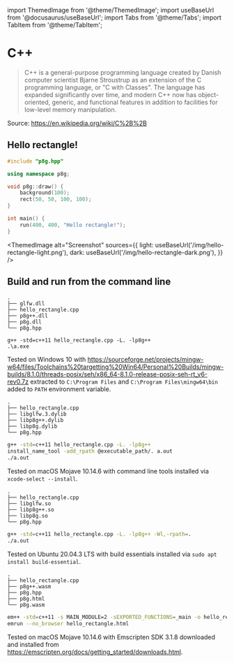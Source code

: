 import ThemedImage from '@theme/ThemedImage';
import useBaseUrl from '@docusaurus/useBaseUrl';
import Tabs from '@theme/Tabs';
import TabItem from '@theme/TabItem';

# C++

> C++ is a general-purpose programming language created by Danish computer scientist Bjarne Stroustrup as an extension of the C programming language, or "C with Classes". The language has expanded significantly over time, and modern C++ now has object-oriented, generic, and functional features in addition to facilities for low-level memory manipulation.

Source: https://en.wikipedia.org/wiki/C%2B%2B

## Hello rectangle!

```cpp title=hello_rectangle.cpp
#include "p8g.hpp"

using namespace p8g;

void p8g::draw() {
    background(100);
    rect(50, 50, 100, 100);
}

int main() {
    run(400, 400, "Hello rectangle!");
}
```

<ThemedImage
  alt="Screenshot"
  sources={{
    light: useBaseUrl('/img/hello-rectangle-light.png'),
    dark: useBaseUrl('/img/hello-rectangle-dark.png'),
  }}
/>

## Build and run from the command line

<Tabs groupId="os">
<TabItem value="windows" label="Windows">

```
.
├── glfw.dll
├── hello_rectangle.cpp
├── p8g++.dll
├── p8g.dll
└── p8g.hpp
```

```
g++ -std=c++11 hello_rectangle.cpp -L. -lp8g++
.\a.exe
```

Tested on Windows 10 with https://sourceforge.net/projects/mingw-w64/files/Toolchains%20targetting%20Win64/Personal%20Builds/mingw-builds/8.1.0/threads-posix/seh/x86_64-8.1.0-release-posix-seh-rt_v6-rev0.7z extracted to `C:\Program Files` and `C:\Program Files\mingw64\bin` added to `PATH` environment variable.

</TabItem>
<TabItem value="macos" label="macOS">

```
.
├── hello_rectangle.cpp
├── libglfw.3.dylib
├── libp8g++.dylib
├── libp8g.dylib
└── p8g.hpp
```

```bash
g++ -std=c++11 hello_rectangle.cpp -L. -lp8g++
install_name_tool -add_rpath @executable_path/. a.out
./a.out
```

Tested on macOS Mojave 10.14.6 with command line tools installed via `xcode-select --install`.

</TabItem>
<TabItem value="linux" label="Linux">

```
.
├── hello_rectangle.cpp
├── libglfw.so
├── libp8g++.so
├── libp8g.so
└── p8g.hpp
```

```bash
g++ -std=c++11 hello_rectangle.cpp -L. -lp8g++ -Wl,-rpath=.
./a.out
```

Tested on Ubuntu 20.04.3 LTS with build essentials installed via `sudo apt install build-essential`.

</TabItem>
<TabItem value="web" label="Web">

```
.
├── hello_rectangle.cpp
├── p8g++.wasm
├── p8g.hpp
├── p8g.html
└── p8g.wasm
```

```bash
em++ -std=c++11 -s MAIN_MODULE=2 -sEXPORTED_FUNCTIONS=_main -o hello_rectangle.html hello_rectangle.cpp p8g++.wasm -L. -s MIN_WEBGL_VERSION=2 -s MAX_WEBGL_VERSION=2 -s FULL_ES3=1 -s USE_GLFW=3 --shell-file p8g.html
emrun --no_browser hello_rectangle.html
```

Tested on macOS Mojave 10.14.6 with Emscripten SDK 3.1.8 downloaded and installed from https://emscripten.org/docs/getting_started/downloads.html.

</TabItem>
</Tabs>
